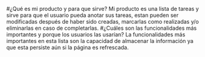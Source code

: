 #¿Qué es mi producto y para que sirve?
Mi producto es una lista de tareas y sirve para que el usuario pueda anotar sus tareas, estan pueden ser modificadas después de haber sido creadas, marcarlas como realizadas y/o eliminarlas en caso de completarlas.
#¿Cuáles son las funcionalidades más importantes y porque los usuarios las usarían?
La funcionalidades más importantes en esta lista son la capacidad de almacenar la información ya que esta persiste aún si la página es refrescada.
